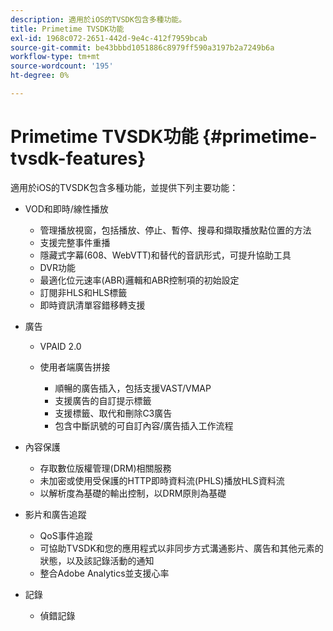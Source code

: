 ```yaml
---
description: 適用於iOS的TVSDK包含多種功能。
title: Primetime TVSDK功能
exl-id: 1968c072-2651-442d-9e4c-412f7959bcab
source-git-commit: be43bbbd1051886c8979ff590a3197b2a7249b6a
workflow-type: tm+mt
source-wordcount: '195'
ht-degree: 0%

---
```


# Primetime TVSDK功能 {#primetime-tvsdk-features}

適用於iOS的TVSDK包含多種功能，並提供下列主要功能：

* VOD和即時/線性播放

   * 管理播放視窗，包括播放、停止、暫停、搜尋和擷取播放點位置的方法
   * 支援完整事件重播
   * 隱藏式字幕(608、WebVTT)和替代的音訊形式，可提升協助工具
   * DVR功能
   * 最適化位元速率(ABR)邏輯和ABR控制項的初始設定
   * 訂閱非HLS和HLS標籤
   * 即時資訊清單容錯移轉支援

* 廣告

   * VPAID 2.0
   * 使用者端廣告拼接

      * 順暢的廣告插入，包括支援VAST/VMAP
      * 支援廣告的自訂提示標籤
      * 支援標籤、取代和刪除C3廣告
      * 包含中斷訊號的可自訂內容/廣告插入工作流程

* 內容保護

   * 存取數位版權管理(DRM)相關服務
   * 未加密或使用受保護的HTTP即時資料流(PHLS)播放HLS資料流
   * 以解析度為基礎的輸出控制，以DRM原則為基礎

* 影片和廣告追蹤

   * QoS事件追蹤
   * 可協助TVSDK和您的應用程式以非同步方式溝通影片、廣告和其他元素的狀態，以及該記錄活動的通知
   * 整合Adobe Analytics並支援心率

* 記錄

   * 偵錯記錄
